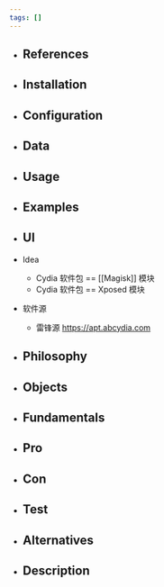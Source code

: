 ```yaml
---
tags: []
---
```


- References
    - 

- Installation
    - 

- Configuration
    - 

- Data
    - 

- Usage
    - 

- Examples
    - 

- UI
    - 

- Idea
    - Cydia 软件包 == [[Magisk]] 模块
    - Cydia 软件包 == Xposed 模块

- 软件源
    - 雷锋源 https://apt.abcydia.com

- Philosophy
    - 

- Objects
    - 

- Fundamentals
    - 

- Pro
    - 

- Con
    - 

- Test
    - 

- Alternatives
    - 

- Description
    - 
